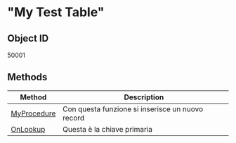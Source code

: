 # "My Test Table"

## Object ID
50001

## Methods
| Method | Description |
| --- | --- |
| [MyProcedure](MyProcedure.md) | Con questa funzione si inserisce un nuovo record | 
| [OnLookup](OnLookup.md) | Questa è la chiave primaria | 

